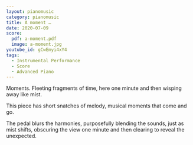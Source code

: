 ```yaml
---
layout: pianomusic
category: pianomusic
title: A moment …
date: 2020-07-09
score:
  pdf: a-moment.pdf
  image: a-moment.jpg
youtube_id: gCwEmyi4xY4
tags:
  - Instrumental Performance
  - Score
  - Advanced Piano
---
```


Moments. Fleeting fragments of time, here one minute and then wisping away like mist. 

This piece has short snatches of melody, musical moments that come and go. 

The pedal blurs the harmonies, purposefully blending the sounds, just as mist shifts, obscuring the view one minute and then clearing to reveal the unexpected.
